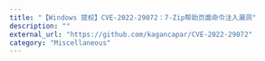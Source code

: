 ```yaml
---
title: "【Windows 提权】CVE-2022-29072：7-Zip帮助页面命令注入漏洞"
description: ""
external_url: "https://github.com/kagancapar/CVE-2022-29072"
category: "Miscellaneous"
---
```

